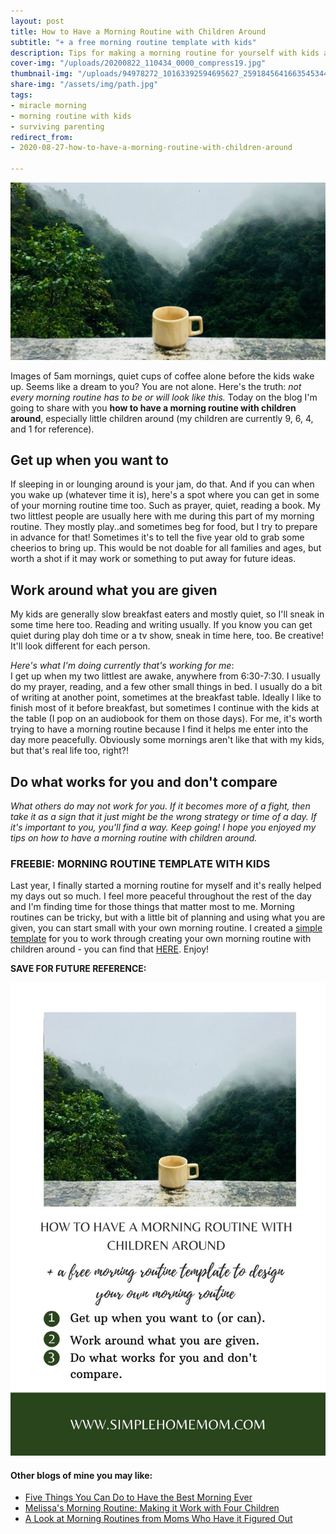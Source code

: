 ```yaml
---
layout: post
title: How to Have a Morning Routine with Children Around
subtitle: "+ a free morning routine template with kids"
description: Tips for making a morning routine for yourself with kids at home.
cover-img: "/uploads/20200822_110434_0000_compress19.jpg"
thumbnail-img: "/uploads/94978272_10163392594695627_2591845641663545344_o.jpg"
share-img: "/assets/img/path.jpg"
tags:
- miracle morning
- morning routine with kids
- surviving parenting
redirect_from:
- 2020-08-27-how-to-have-a-morning-routine-with-children-around

---
```

![A picture of a coffee mug overlooking into the woods.](/uploads/how-to-have-a-morning-routine-with-kids-shm.jpg "How to have a morning routine with children around SHM")

Images of 5am mornings, quiet cups of coffee alone before the kids wake up. Seems like a dream to you? You are not alone. Here's the truth: _not every morning routine has to be or will look like this._ Today on the blog I'm going to share with you **how to have a morning routine with children around**, especially little children around (my children are currently 9, 6, 4, and 1 for reference).

## Get up when you want to

If sleeping in or lounging around is your jam, do that. And if you can when you wake up (whatever time it is), here's a spot where you can get in some of your morning routine time too. Such as prayer, quiet, reading a book. My two littlest people are usually here with me during this part of my morning routine. They mostly play..and sometimes beg for food, but I try to prepare in advance for that! Sometimes it's to tell the five year old to grab some cheerios to bring up. This would be not doable for all families and ages, but worth a shot if it may work or something to put away for future ideas.

## Work around what you are given

My kids are generally slow breakfast eaters and mostly quiet, so I'll sneak in some time here too. Reading and writing usually. If you know you can get quiet during play doh time or a tv show, sneak in time here, too. Be creative! It'll look different for each person.

_Here's what I'm doing currently that's working for me_:  
I get up when my two littlest are awake, anywhere from 6:30-7:30. I usually do my prayer, reading, and a few other small things in bed. I usually do a bit of writing at another point, sometimes at the breakfast table. Ideally I like to finish most of it before breakfast, but sometimes I continue with the kids at the table (I pop on an audiobook for them on those days). For me, it's worth trying to have a morning routine because I find it helps me enter into the day more peacefully. Obviously some mornings aren't like that with my kids, but that's real life too, right?!

## Do what works for you and don't compare

_What others do may not work for you. If it becomes more of a fight, then take it as a sign that it just might be the wrong strategy or time of a day. If it's important to you, you'll find a way. Keep going! I hope you enjoyed my tips on how to have a morning routine with children around._

### FREEBIE: MORNING ROUTINE TEMPLATE WITH KIDS

Last year, I finally started a morning routine for myself and it's really helped my days out so much. I feel more peaceful throughout the rest of the day and I'm finding time for those things that matter most to me. Morning routines can be tricky, but with a little bit of planning and using what you are given, you can start small with your own morning routine. I created a [simple template](https://mailchi.mp/b5550b9a5b6c/kxmxwhppym) for you to work through creating your own morning routine with children around - you can find that [HERE](https://mailchi.mp/b5550b9a5b6c/kxmxwhppym). Enjoy!

**SAVE FOR FUTURE REFERENCE:**

![A picture of a coffee mug overlooking into the woods.](/uploads/1-1.jpg "How to have a morning routine with children around SHM2")

#### Other blogs of mine you may like:

* [Five Things You Can Do to Have the Best Morning Ever](https://www.simplehomemom.com/five-things/)
* [Melissa's Morning Routine: Making it Work with Four Children](https://www.simplehomemom.com/melissa-s-morning-routine-making-it-work-with-four-children/)
* [A Look at Morning Routines from Moms Who Have it Figured Out](https://www.simplehomemom.com/a-look-at-morning-routines-from-moms-who-have-it-figured-out/)